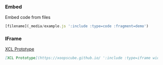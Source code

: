 ### Embed

Embed code from files

```javascript
[filename](_media/example.js ':include :type=code :fragment=demo')
```

### IFrame

[XCL Prototype](https://xoopscube.github.io/ ':include :type=iframe width=100% height=400px')

```md
[XCL Prototype](https://xoopscube.github.io/ ':include :type=iframe width=100% height=400px')
```
